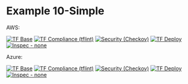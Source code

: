# Example 10-Simple

AWS:

<!--.test-eu-central-1-test-start-->
[![TF Base](https://img.shields.io/static/v1?logo=terraform&style=plastic&label=TF%20Base&message=✓%203%20|✗%200%20|▲%200|➝%200&color=success)](https://github.com/Ontracon/tfm-cloud-commons/actions/runs/3133924215)
[![TF Compliance (tflint)](https://img.shields.io/static/v1?logo=terraform&style=plastic&label=TF%20Compliance%20(tflint)&message=✓%201%20|✗%20%20|▲%201|➝%200&color=yellow)](https://github.com/Ontracon/tfm-cloud-commons/actions/runs/3133924215)
[![Security (Checkov)](https://img.shields.io/static/v1?logo=terraform&style=plastic&label=Security%20(Checkov)&message=✓%20Success&color=success)](https://github.com/Ontracon/tfm-cloud-commons/actions/runs/3133924215)
[![TF Deploy](https://img.shields.io/static/v1?logo=terraform&style=plastic&label=TF%20Deploy&message=✓%205%20|✗%200%20|▲%200|➝%200&color=success)](https://github.com/Ontracon/tfm-cloud-commons/actions/runs/3133924215)
[![Inspec - none](https://img.shields.io/static/v1?logo=chef&style=plastic&label=Inspec%20-%20none&message=✓%208%20|✗%200%20|▲%201|➝%200&color=yellow)](https://github.com/Ontracon/tfm-cloud-commons/actions/runs/3133924215)
<!--.test-eu-central-1-test-end-->

Azure:

<!--.test-westeurope-test-start-->
[![TF Base](https://img.shields.io/static/v1?logo=terraform&style=plastic&label=TF%20Base&message=✓%203%20|✗%200%20|▲%200|➝%200&color=success)](https://github.com/Ontracon/tfm-cloud-commons/actions/runs/3133924215)
[![TF Compliance (tflint)](https://img.shields.io/static/v1?logo=terraform&style=plastic&label=TF%20Compliance%20(tflint)&message=✓%201%20|✗%20%20|▲%201|➝%200&color=yellow)](https://github.com/Ontracon/tfm-cloud-commons/actions/runs/3133924215)
[![Security (Checkov)](https://img.shields.io/static/v1?logo=terraform&style=plastic&label=Security%20(Checkov)&message=✓%20Success&color=success)](https://github.com/Ontracon/tfm-cloud-commons/actions/runs/3133924215)
[![TF Deploy](https://img.shields.io/static/v1?logo=terraform&style=plastic&label=TF%20Deploy&message=✓%205%20|✗%200%20|▲%200|➝%200&color=success)](https://github.com/Ontracon/tfm-cloud-commons/actions/runs/3133924215)
[![Inspec - none](https://img.shields.io/static/v1?logo=chef&style=plastic&label=Inspec%20-%20none&message=✓%208%20|✗%200%20|▲%201|➝%200&color=yellow)](https://github.com/Ontracon/tfm-cloud-commons/actions/runs/3133924215)
<!--.test-westeurope-test-end-->

